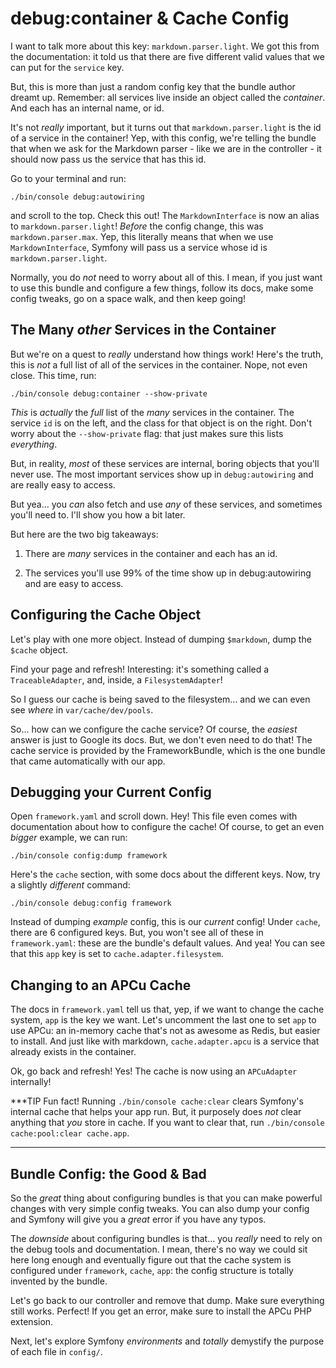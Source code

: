 # debug:container & Cache Config

I want to talk more about this key: `markdown.parser.light`. We got this from the
documentation: it told us that there are five different valid values that we can
put for the `service` key.

But, this is more than just a random config key that the bundle author dreamt up.
Remember: all services live inside an object called the *container*. And each has
an internal name, or id.

It's not *really* important, but it turns out that `markdown.parser.light` is the
id of a service in the container! Yep, with this config, we're telling the bundle
that when we ask for the Markdown parser - like we are in the controller - it should
now pass us the service that has this id.

Go to your terminal and run:

```terminal
./bin/console debug:autowiring
```

and scroll to the top. Check this out! The `MarkdownInterface` is now an alias
to `markdown.parser.light`! *Before* the config change, this was `markdown.parser.max`.
Yep, this literally means that when we use `MarkdownInterface`, Symfony will pass
us a service whose id is `markdown.parser.light`.

Normally, you do *not* need to worry about all of this. I mean, if you just want
to use this bundle and configure a few things, follow its docs, make some config
tweaks, go on a space walk, and then keep going!

## The Many *other* Services in the Container

But we're on a quest to *really* understand how things work! Here's the truth, this
is *not* a full list of all of the services in the container. Nope, not even close.
This time, run:

```terminal
./bin/console debug:container --show-private
```

*This* is *actually* the *full* list of the *many* services in the container. The
service `id` is on the left, and the class for that object is on the right. Don't
worry about the `--show-private` flag: that just makes sure this lists *everything*.

But, in reality, *most* of these services are internal, boring objects that you'll
never use. The most important services show up in `debug:autowiring` and are really
easy to access.

But yea... you *can* also fetch and use *any* of these services, and sometimes you'll
need to. I'll show you how a bit later.

But here are the two big takeaways:

1. There are *many* services in the container and each has an id.

2. The services you'll use 99% of the time show up in debug:autowiring and are easy
to access.

## Configuring the Cache Object

Let's play with one more object. Instead of dumping `$markdown`, dump the `$cache`
object.

Find your page and refresh! Interesting: it's something called a `TraceableAdapter`,
and, inside, a `FilesystemAdapter`!

So I guess our cache is being saved to the filesystem... and we can even see *where*
in `var/cache/dev/pools`.

So... how can we configure the cache service? Of course, the *easiest* answer is
just to Google its docs. But, we don't even need to do that! The cache service
is provided by the FrameworkBundle, which is the one bundle that came automatically
with our app.

## Debugging your Current Config

Open `framework.yaml` and scroll down. Hey! This file even comes with documentation
about how to configure the cache! Of course, to get an even *bigger* example, we
can run:

```terminal
./bin/console config:dump framework
```

Here's the `cache` section, with some docs about the different keys. Now, try
a slightly *different* command:

```terminal
./bin/console debug:config framework
```

Instead of dumping *example* config, this is our *current* config! Under `cache`,
there are 6 configured keys. But, you won't see all of these in `framework.yaml`:
these are the bundle's default values. And yea! You can see that this `app` key
is set to `cache.adapter.filesystem`.

## Changing to an APCu Cache

The docs in `framework.yaml` tell us that, yep, if we want to change the cache
system, `app` is the key we want. Let's uncomment the last one to set `app` to
use APCu: an in-memory cache that's not as awesome as Redis, but easier to install.
And just like with markdown, `cache.adapter.apcu` is a service that already exists
in the container.

Ok, go back and refresh! Yes! The cache is now using an `APCuAdapter` internally!

***TIP
Fun fact! Running `./bin/console cache:clear` clears Symfony's internal cache that
helps your app run. But, it purposely does *not* clear anything that *you* store
in cache. If you want to clear that, run `./bin/console cache:pool:clear cache.app`.
***

## Bundle Config: the Good & Bad

So the *great* thing about configuring bundles is that you can make powerful changes
with very simple config tweaks. You can also dump your config and Symfony will give
you a *great* error if you have any typos.

The *downside* about configuring bundles is that... you *really* need to rely on
the debug tools and documentation. I mean, there's no way we could sit here long
enough and eventually figure out that the cache system is configured under `framework`,
`cache`, `app`: the config structure is totally invented by the bundle.

Let's go back to our controller and remove that dump. Make sure everything still
works. Perfect! If you get an error, make sure to install the APCu PHP extension.

Next, let's explore Symfony *environments* and *totally* demystify the purpose of
each file in `config/`.
